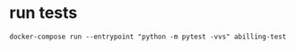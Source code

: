 # run tests
```shell script
docker-compose run --entrypoint "python -m pytest -vvs" abilling-test
```